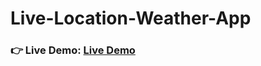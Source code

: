 # Live-Location-Weather-App
<h3 align="left">👉 Live Demo: <a href="https://hkt13.github.io/Live-Location-Weather-App/" target="_blank">Live Demo</a></h3>
